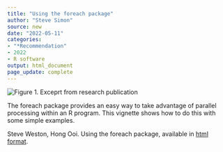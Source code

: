```yaml
---
title: "Using the foreach package"
author: "Steve Simon"
source: new
date: "2022-05-11"
categories: 
- "*Recommendation"
- 2022
- R software
output: html_document
page_update: complete
---
```


![Figure 1. Exceprt from research publication](http://www.pmean.com/new-images/22/foreach-vignette-01.png)

<div class="notes">

The foreach package provides an easy way to take advantage of parallel processing within an R program. This vignette shows how to do this with some simple examples.

Steve Weston, Hong Ooi. Using the foreach package, available in [html format][wes1].

[wes1]: https://cran.r-project.org/web/packages/foreach/vignettes/foreach.html

</div>
